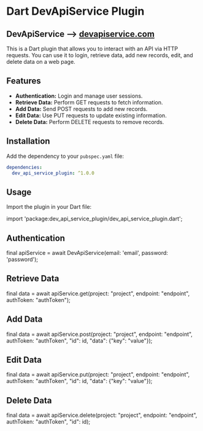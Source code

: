 # Dart DevApiService Plugin

## DevApiService --> [devapiservice.com](https://devapiservice.com)

This is a Dart plugin that allows you to interact with an API via HTTP requests. You can use it to login, retrieve data, add new records, edit, and delete data on a web page.

## Features

- **Authentication:** Login and manage user sessions.
- **Retrieve Data:** Perform GET requests to fetch information.
- **Add Data:** Send POST requests to add new records.
- **Edit Data:** Use PUT requests to update existing information.
- **Delete Data:** Perform DELETE requests to remove records.

## Installation

Add the dependency to your `pubspec.yaml` file:

```yaml
dependencies:
  dev_api_service_plugin: ^1.0.0
```

## Usage

Import the plugin in your Dart file:

import 'package:dev_api_service_plugin/dev_api_service_plugin.dart';

## Authentication

final apiService = await DevApiService(email: 'email', password: 'password');

## Retrieve Data

final data = await apiService.get(project: "project", endpoint: "endpoint", authToken: "authToken");

## Add Data

final data = await apiService.post(project: "project", endpoint: "endpoint", authToken: "authToken", "id": id, "data": {"key": "value"});

## Edit Data

final data = await apiService.put(project: "project", endpoint: "endpoint", authToken: "authToken", "id": id, "data": {"key": "value"});

## Delete Data

final data = await apiService.delete(project: "project", endpoint: "endpoint", authToken: "authToken", "id": id);
